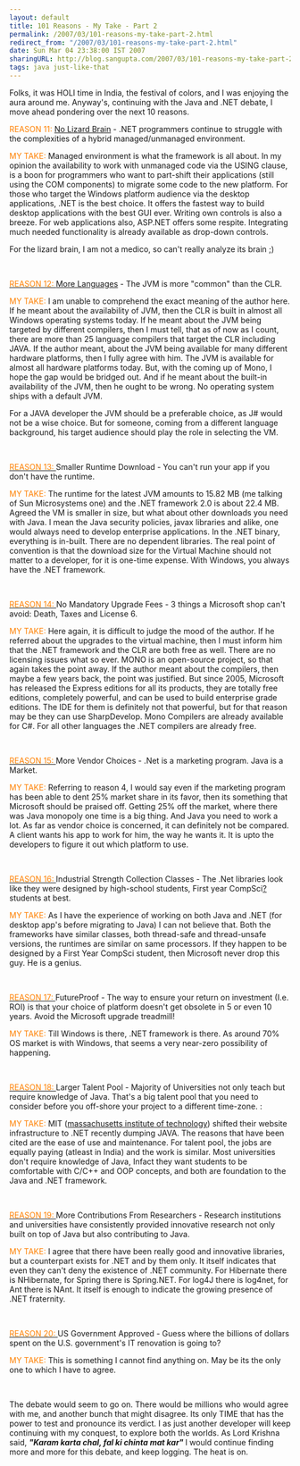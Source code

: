 ```yaml
---
layout: default
title: 101 Reasons - My Take - Part 2
permalink: /2007/03/101-reasons-my-take-part-2.html
redirect_from: "/2007/03/101-reasons-my-take-part-2.html"
date: Sun Mar 04 23:38:00 IST 2007
sharingURL: http://blog.sangupta.com/2007/03/101-reasons-my-take-part-2.html
tags: java just-like-that
---
```

<p>Folks, it was HOLI time in India, the festival of colors, and I was enjoying the aura around me. Anyway's, continuing with the Java and .NET debate, I move ahead pondering over the next 10 reasons.</p> 
<p><font color="#ff8000">REASON 11:</font> <a href="http://www.manageability.org/manageabilityWiki/NoLizardBrain">No Lizard Brain</a> - .NET programmers continue to struggle with the complexities of a hybrid managed/unmanaged environment.</p> 
<p><font color="#ff8000">MY TAKE:</font> Managed environment is what the framework is all about. In my opinion the availability to work with unmanaged code via the USING clause, is a boon for programmers who want to part-shift their applications (still using the COM components) to migrate some code to the new platform. For those who target the Windows platform audience via the desktop applications, .NET is the best choice. It offers the fastest way to build desktop applications with the best GUI ever. Writing own controls is also a breeze. For web applications also, ASP.NET offers some respite. Integrating much needed functionality is already available as drop-down controls.</p> 
<p>For the lizard brain, I am not a medico, so can't really analyze its brain ;)</p> 
<p>&nbsp;</p> 
<p><a href="http://www.manageability.org/manageabilityWiki/MoreLanguages"><font color="#ff8000">REASON 12: </font>More Languages</a> - The JVM is more "common" than the CLR. </p> 
<p><font color="#ff8000">MY TAKE:</font> I am unable to comprehend the exact meaning of the author here. If he meant about the availability of JVM, then the CLR is built in almost all Windows operating systems today. If he meant about the JVM being targeted by different compilers, then I must tell, that as of now as I count, there are more than 25 language compilers that target the CLR including JAVA. If the author meant, about the JVM being available for many different hardware platforms, then I fully agree with him. The JVM is available for almost all hardware platforms today. But, with the coming up of Mono, I hope the gap would be bridged out. And if he meant about the built-in availability of the JVM, then he ought to be wrong. No operating system ships with a default JVM.</p> 
<p>For a JAVA developer the JVM should be a preferable choice, as J# would not be a wise choice. But for someone, coming from a different language background, his target audience should play the role in selecting the VM.</p> 
<p>&nbsp;</p> 
<p><a href="http://www.manageability.org/manageabilityWiki/SmallerRuntimeDownload"></a><a href="http://www.manageability.org/manageabilityWiki/MoreLanguages"><font color="#ff8000">REASON 13: </font></a>Smaller Runtime Download - You can't run your app if you don't have the runtime. </p> 
<p><font color="#ff8000">MY TAKE:</font> The runtime for the latest JVM amounts to 15.82 MB (me talking of Sun Microsystems one) and the .NET framework 2.0 is about 22.4 MB. Agreed the VM is smaller in size, but what about other downloads you need with Java. I mean the Java security policies, javax libraries and alike, one would always need to develop enterprise applications. In the .NET binary, everything is in-built. There are no dependent libraries. The real point of convention is that the download size for the Virtual Machine should not matter to a developer, for it is one-time expense. With Windows, you always have the .NET framework.</p> 
<p>&nbsp;</p> 
<p><a href="http://www.manageability.org/manageabilityWiki/NoMandatoryUpgradeFees"></a><a href="http://www.manageability.org/manageabilityWiki/MoreLanguages"><font color="#ff8000">REASON 14: </font></a>No Mandatory Upgrade Fees - 3 things a Microsoft shop can't avoid: Death, Taxes and License 6.</p> 
<p><font color="#ff8000">MY TAKE:</font> Here again, it is difficult to judge the mood of the author. If he referred about the upgrades to the virtual machine, then I must inform him that the .NET framework and the CLR are both free as well. There are no licensing issues what so ever. MONO is an open-source project, so that again takes the point away. If the author meant about the compilers, then maybe a few years back, the point was justified. But since 2005, Microsoft has released the Express editions for all its products, they are totally free editions, completely powerful, and can be used to build enterprise grade editions. The IDE for them is definitely not that powerful, but for that reason may be they can use SharpDevelop. Mono Compilers are already available for C#. For all other languages the .NET compilers are already free.</p> 
<p>&nbsp;</p> 
<p><a href="http://www.manageability.org/manageabilityWiki/MoreVendorChoices"></a><a href="http://www.manageability.org/manageabilityWiki/MoreLanguages"><font color="#ff8000">REASON 15: </font></a>More Vendor Choices - .Net is a marketing program. Java is a Market. </p> 
<p><font color="#ff8000">MY TAKE:</font> Referring to reason 4, I would say even if the marketing program has been able to dent 25% market share in its favor, then its something that Microsoft should be praised off. Getting 25% off the market, where there was Java monopoly one time is a big thing. And Java you need to work a lot. As far as vendor choice is concerned, it can definitely not be compared. A client wants his app to work for him, the way he wants it. It is upto the developers to figure it out which platform to use.</p> 
<p>&nbsp;</p> 
<p><a href="http://www.manageability.org/manageabilityWiki/IndustrialStrengthCollectionClasses"></a><a href="http://www.manageability.org/manageabilityWiki/MoreLanguages"><font color="#ff8000">REASON 16: </font></a>Industrial Strength Collection Classes - The .Net libraries look like they were designed by high-school students, First year CompSci<a href="http://www.manageability.org/manageabilityWiki/WhyJavaIsBetterThanDotNet/editform?page=CompSci">?</a> students at best.</p> 
<p><font color="#ff8000">MY TAKE:</font> As I have the experience of working on both Java and .NET (for desktop app's before migrating to Java) I can not believe that. Both the frameworks have similar classes, both thread-safe and thread-unsafe versions, the runtimes are similar on same processors. If they happen to be designed by a First Year CompSci student, then Microsoft never drop this guy. He is a genius.</p> 
<p>&nbsp;</p> 
<p><a href="http://www.manageability.org/manageabilityWiki/FutureProof"></a><a href="http://www.manageability.org/manageabilityWiki/MoreLanguages"><font color="#ff8000">REASON 17: </font></a>FutureProof - The way to ensure your return on investment (I.e. ROI) is that your choice of platform doesn't get obsolete in 5 or even 10 years. Avoid the Microsoft upgrade treadmill! </p> 
<p><font color="#ff8000">MY TAKE:</font> Till Windows is there, .NET framework is there. As around 70% OS market is with Windows, that seems a very near-zero possibility of happening.</p> 
<p>&nbsp;</p> 
<p><a href="http://www.manageability.org/manageabilityWiki/LargerTalentPool"></a><a href="http://www.manageability.org/manageabilityWiki/MoreLanguages"><font color="#ff8000">REASON 18: </font></a>Larger Talent Pool - Majority of Universities not only teach but require knowledge of Java. That's a big talent pool that you need to consider before you off-shore your project to a different time-zone. : </p> 
<p><font color="#ff8000">MY TAKE:</font> MIT (<a href="http://mit.edu/aboutmit/">massachusetts institute of technology</a>) shifted their website infrastructure to .NET recently dumping JAVA. The reasons that have been cited are the ease of use and maintenance. For talent pool, the jobs are equally paying (atleast in India) and the work is similar. Most universities don't require knowledge of Java, Infact they want students to be comfortable with C/C++ and OOP concepts, and both are foundation to the Java and .NET framework.</p> 
<p>&nbsp;</p> 
<p><a href="http://www.manageability.org/manageabilityWiki/MoreContributionsFromResearchers"></a><a href="http://www.manageability.org/manageabilityWiki/MoreLanguages"><font color="#ff8000">REASON 19: </font></a>More Contributions From Researchers - Research institutions and universities have consistently provided innovative research not only built on top of Java but also contributing to Java. </p> 
<p><font color="#ff8000">MY TAKE:</font> I agree that there have been really good and innovative libraries, but a counterpart exists for .NET and by them only. It itself indicates that even they can't deny the existence of .NET community. For Hibernate there is NHibernate, for Spring there is Spring.NET. For log4J there is log4net, for Ant there is NAnt. It itself is enough to indicate the growing presence of .NET fraternity.</p> 
<p>&nbsp;</p> 
<p><a href="http://www.manageability.org/manageabilityWiki/USGovernmentApproved"></a><a href="http://www.manageability.org/manageabilityWiki/MoreLanguages"><font color="#ff8000">REASON 20: </font></a>US Government Approved - Guess where the billions of dollars spent on the U.S. government's IT renovation is going to? </p> 
<p><font color="#ff8000">MY TAKE:</font> This is something I cannot find anything on. May be its the only one to which I have to agree. </p> 
<p>&nbsp;</p> 
<p>The debate would seem to go on. There would be millions who would agree with me, and another bunch that might disagree. Its only TIME that has the power to test and pronounce its verdict. I as just another developer will keep continuing with my conquest, to explore both the worlds. As Lord Krishna said, <strong><em>"Karam karta chal, fal ki chinta mat kar" </em></strong>I would continue finding more and more for this debate, and keep logging. The heat is on.</p>
